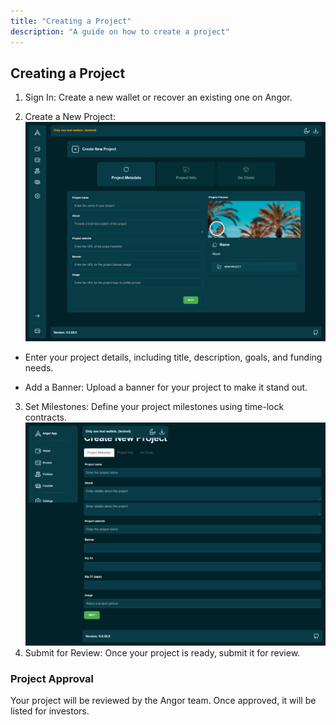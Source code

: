```yaml
---
title: "Creating a Project"
description: "A guide on how to create a project"
---
```

## Creating a Project

1. Sign In: Create a new wallet or recover an existing one on Angor.

2. Create a New Project:
![image info](./images/create-a-project.png)
* Enter your project details, including title, description, goals, and funding needs.

* Add a Banner: Upload a banner for your project to make it stand out.

3. Set Milestones: Define your project milestones using time-lock contracts.
![image info](./images/set-milestone.png)
4. Submit for Review: Once your project is ready, submit it for review.

### Project Approval
Your project will be reviewed by the Angor team. Once approved, it will be listed for investors.